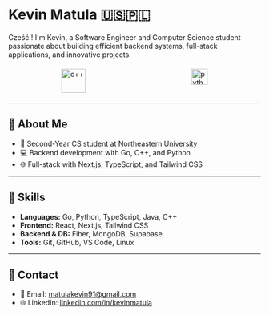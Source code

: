 # Kevin Matula 🇺🇸🇵🇱

Cześć ! I'm Kevin, a Software Engineer and Computer Science student passionate about building efficient backend systems, full-stack applications, and innovative projects.

<div style="width: 100%; max-width: 600px; margin: 20px auto; display: flex; justify-content: space-around;">
    <img src="https://techstack-generator.vercel.app/cpp-icon.svg" alt="c++" width="48" height="48" />
    <img src="https://techstack-generator.vercel.app/python-icon.svg" alt="python" width="32" height="32" />
</div>

---

## 🔹 About Me
- 🏫 Second-Year CS student at Northeastern University  
- 💻 Backend development with Go, C++, and Python
- 🌐 Full-stack with Next.js, TypeScript, and Tailwind CSS  

---

## 🔹 Skills
- **Languages:** Go, Python, TypeScript, Java, C++ 
- **Frontend:** React, Next.js, Tailwind CSS  
- **Backend & DB:** Fiber, MongoDB, Supabase  
- **Tools:** Git, GitHub, VS Code, Linux  

---

## 🔹 Contact
- 📧 Email: [matulakevin91@gmail.com](mailto:matulakevin91@gmail.com)  
- 🌐 LinkedIn: [linkedin.com/in/kevinmatula](https://www.linkedin.com/in/kevin-matula/)
